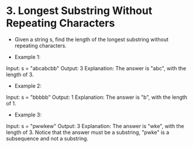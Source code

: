 # 3. Longest Substring Without Repeating Characters

* Given a string s, find the length of the longest substring without repeating characters.

 

* Example 1:

Input: s = "abcabcbb"
Output: 3
Explanation: The answer is "abc", with the length of 3.

* Example 2:

Input: s = "bbbbb"
Output: 1
Explanation: The answer is "b", with the length of 1.

* Example 3:

Input: s = "pwwkew"
Output: 3
Explanation: The answer is "wke", with the length of 3.
Notice that the answer must be a substring, "pwke" is a subsequence and not a substring.
